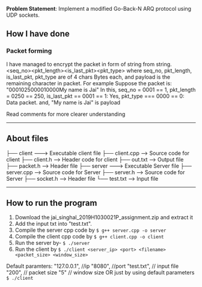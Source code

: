 **Problem Statement**: Implement a modified Go-Back-N ARQ protocol
 using UDP sockets.

## How I have done

### Packet forming

I have managed to encrypt the packet in form of string from string.
<seq_no><pkt_length><is_last_pkt><pkt_type><payload>
where seq_no, pkt_length, is_last_pkt, pkt_type are of 4 chars Bytes each,
and payload is the remaining character in packet.
For example
Suppose the packet is: "0001025000010000My name is Jai"
In this,
seq_no = 0001 == 1,
pkt_length = 0250 == 250,
is_last_pkt == 0001 == 1: Yes,
pkt_type === 0000 == 0: Data packet.
and, "My name is Jai" is payload

Read comments for more clearer understanding

-------------------------------------------------------------------

## About files

├── client  ---> Executable client file
├── client.cpp  --> Source code for client
├── client.h  --> Header code for client
├── out.txt  --> Output file
├── packet.h  --> Header file
├── server  ---> Executable Server file
├── server.cpp  --> Source code for Server
├── server.h  --> Source code for Server
├── socket.h   --> Header file
└── test.txt   --> Input file

-------------------------------------------------------------------

## How to run the program

1. Download the jai_singhal_2019H1030021P_assignment.zip and extract it
2. Add the input txt into "test.txt".
3. Compile the server cpp code by
    `
    $ g++ server.cpp -o server
    `
4. Compile the client cpp code by
    `
    $ g++ client.cpp -o client
    `
5. Run the server by-
    `
    $ ./server
    `
6. Run the client by 
    `
    $ ./client <server_ip> <port> <filename> <packet_size> <window_size>
    `

 Default paramters:
    "127.0.0.1", //ip
    "8080", //port
    "test.txt", // input file
    "200", // packet size
    "5" // window size
OR just by using default parameters
    `
    $ ./client
    `